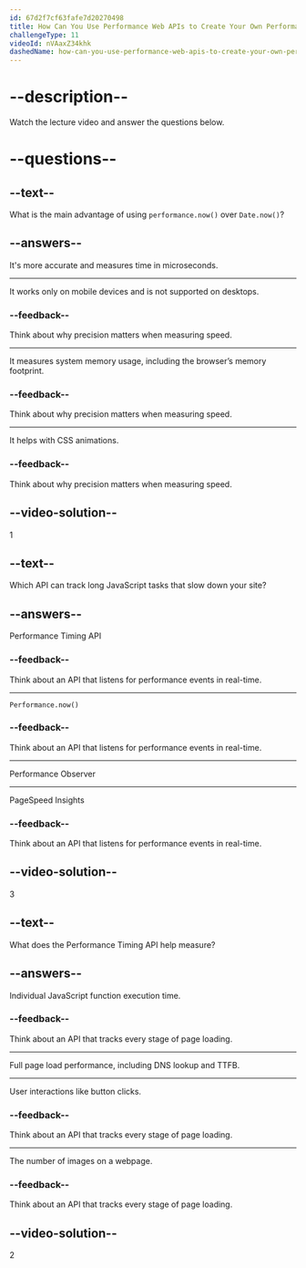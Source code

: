 ```yaml
---
id: 67d2f7cf63fafe7d20270498
title: How Can You Use Performance Web APIs to Create Your Own Performance Measurement Tools?
challengeType: 11
videoId: nVAaxZ34khk
dashedName: how-can-you-use-performance-web-apis-to-create-your-own-performance-measurement-tools
---
```


# --description--

Watch the lecture video and answer the questions below.

# --questions--

## --text--

What is the main advantage of using `performance.now()` over `Date.now()`?

## --answers--

It's more accurate and measures time in microseconds.

---

It works only on mobile devices and is not supported on desktops.

### --feedback--

Think about why precision matters when measuring speed.

---

It measures system memory usage, including the browser’s memory footprint.

### --feedback--

Think about why precision matters when measuring speed.

---

It helps with CSS animations.

### --feedback--

Think about why precision matters when measuring speed.

## --video-solution--

1

## --text--

Which API can track long JavaScript tasks that slow down your site?

## --answers--

Performance Timing API

### --feedback--

Think about an API that listens for performance events in real-time.

---

`Performance.now()`

### --feedback--

Think about an API that listens for performance events in real-time.

---

Performance Observer

---

PageSpeed Insights

### --feedback--

Think about an API that listens for performance events in real-time.

## --video-solution--

3

## --text--

What does the Performance Timing API help measure?

## --answers--

Individual JavaScript function execution time.

### --feedback--

Think about an API that tracks every stage of page loading.

---

Full page load performance, including DNS lookup and TTFB.

---

User interactions like button clicks.

### --feedback--

Think about an API that tracks every stage of page loading.

---

The number of images on a webpage.

### --feedback--

Think about an API that tracks every stage of page loading.

## --video-solution--

2
